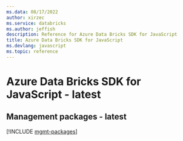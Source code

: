 ```yaml
---
ms.data: 08/17/2022
author: xirzec
ms.service: databricks
ms.author: jeffish
description: Reference for Azure Data Bricks SDK for JavaScript
title: Azure Data Bricks SDK for JavaScript
ms.devlang: javascript
ms.topic: reference
---
```

# Azure Data Bricks SDK for JavaScript - latest

## Management packages - latest
[!INCLUDE [mgmt-packages](data-bricks-mgmt-index.md)]